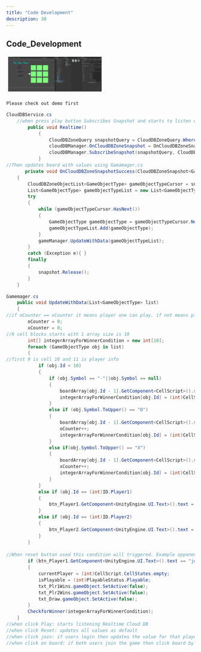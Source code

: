 ```yaml
---
title: "Code Development"
description: 30
---
```


## Code_Development
<img style="width: 250.00px ; padding: 5px" src="https://raw.githubusercontent.com/alihan98ersoy/gh-pages-cloudDB-unity/main/assets/unity.PNG/">

```Please check out demo first```

```csharp
CloudDBService.cs
    //when press play button Subscribes Snapshot and starts to listen database realtime.
        public void Realtime()
            {
                CloudDBZoneQuery snapshotQuery = CloudDBZoneQuery.Where(new AndroidJavaClass(GameObjectTypeClass)).EqualTo("lobby","test");
                cloudDBManager.OnCloudDBZoneSnapshot = OnCloudDBZoneSnapshotSuccess;
                cloudDBManager.SubscribeSnapshot(snapshotQuery, CloudDBZoneQuery.CloudDBZoneQueryPolicy.CLOUDDBZONE_CLOUD_CACHE);
            }
//Then updates board with values using Gamamager.cs
       private void OnCloudDBZoneSnapshotSuccess(CloudDBZoneSnapshot<GameObjectType> snapshot)
    {
        CloudDBZoneObjectList<GameObjectType> gameObjectTypeCursor = snapshot.GetSnapshotObjects();
        List<GameObjectType> gameObjectTypeList = new List<GameObjectType>();
        try
        {
            while (gameObjectTypeCursor.HasNext())
            {
                GameObjectType gameObjectType = gameObjectTypeCursor.Next();
                gameObjectTypeList.Add(gameObjectType);
            }
            gameManager.UpdateWithData(gameObjectTypeList);
        }
        catch (Exception e){ }
        finally
        {
            snapshot.Release();
        }
    }    
```

```csharp
Gamemager.cs
    public void UpdateWithData(List<GameObjectType> list) 
	{
//if oCounter == xCounter it means player one can play. if not means player two's turn. 
		oCounter = 0;
		xCounter = 0;
//9 cell blocks starts with 1 array size is 10
		int[] integerArrayForWinnerCondition = new int[10];
		foreach (GameObjectType obj in list) 
		{
//first 9 is cell 10 and 11 is player info
			if (obj.Id < 10)
			{
                if (obj.Symbol == "-"||obj.Symbol == null) 
				{
					boardArray[obj.Id - 1].GetComponent<CellScript>().state = CellScript.CellStates.empty;
					integerArrayForWinnerCondition[obj.Id] = (int)CellScript.CellStates.empty;
				}
				else if (obj.Symbol.ToUpper() == "O") 
				{
					boardArray[obj.Id - 1].GetComponent<CellScript>().state = CellScript.CellStates.O;
					oCounter++;
					integerArrayForWinnerCondition[obj.Id] = (int)CellScript.CellStates.O;
				} 
				else if(obj.Symbol.ToUpper() == "X") 
				{
					boardArray[obj.Id - 1].GetComponent<CellScript>().state = CellScript.CellStates.X;
					xCounter++;
					integerArrayForWinnerCondition[obj.Id] = (int)CellScript.CellStates.X;
				}
			}
			else if (obj.Id == (int)ID.Player1) 
			{
				btn_Player1.GetComponent<UnityEngine.UI.Text>().text = obj.Name;
			}
			else if (obj.Id == (int)ID.Player2) 
			{
				btn_Player2.GetComponent<UnityEngine.UI.Text>().text = obj.Name;
			}
		}

//When reset button used this condition will triggered. Example opponent clicks reset your table and usernames will reset but your local device will think you did not //press. But reset action will effect both player.
		if (btn_Player1.GetComponent<UnityEngine.UI.Text>().text == "join" && btn_Player2.GetComponent<UnityEngine.UI.Text>().text == "join") 
		{
			currentPlayer = (int)CellScript.CellStates.empty;
			isPlayable = (int)PlayableStatus.Playable;
			txt_Plr1Wins.gameObject.SetActive(false);
			txt_Plr2Wins.gameObject.SetActive(false);
			txt_Draw.gameObject.SetActive(false);
		}
		CheckforWinner(integerArrayForWinnerCondition);
	}
//when click Play: starts listening Realtime Cloud DB
//when click Reset: updates all values as default
//when click join: if users login then updates the value for that player
//when click on board: if both users join the game then click board by turn updates that cell.
```

